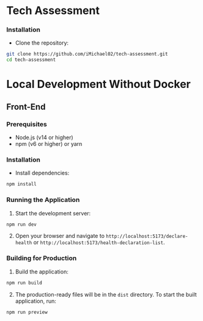 # Tech Assessment

### Installation

- Clone the repository:

```sh
git clone https://github.com/iMichael02/tech-assessment.git
cd tech-assessment
```

# Local Development Without Docker

## Front-End

### Prerequisites

- Node.js (v14 or higher)
- npm (v6 or higher) or yarn

### Installation

- Install dependencies:

```sh
npm install
```

### Running the Application

1. Start the development server:

```sh
npm run dev
```

2. Open your browser and navigate to `http://localhost:5173/declare-health` or `http://localhost:5173/health-declaration-list`.

### Building for Production

1. Build the application:

```sh
npm run build
```

2. The production-ready files will be in the `dist` directory. To start the built application, run:

```sh
npm run preview
```
